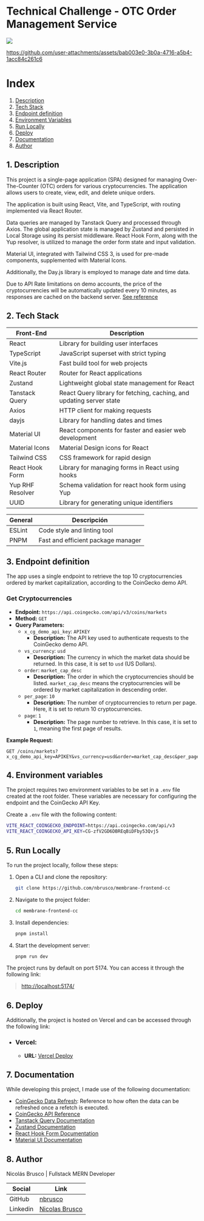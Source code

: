 # Technical Challenge - OTC Order Management Service

![](https://assets-global.website-files.com/62aa13c37f94356be439f46e/650217195b3d7ac2d01bace8_Rather_logonegro.svg)

https://github.com/user-attachments/assets/bab003e0-3b0a-4716-a5b4-1acc84c261c6

# Index

1. [Description](#description-en)
2. [Tech Stack](#technologies-en)
3. [Endpoint definition](#endpoint-en)
4. [Environment Variables](#env-en)
5. [Run Locally](#run-en)
6. [Deploy](#deploy-en)
7. [Documentation](#docs-en)
8. [Author](#author-en)

<a name="description-en"></a>

## 1. Description

This project is a single-page application (SPA) designed for managing Over-The-Counter (OTC) orders for various cryptocurrencies. The application allows users to create, view, edit, and delete unique orders.

The application is built using React, Vite, and TypeScript, with routing implemented via React Router.

Data queries are managed by Tanstack Query and processed through Axios. The global application state is managed by Zustand and persisted in Local Storage using its persist middleware. React Hook Form, along with the Yup resolver, is utilized to manage the order form state and input validation.

Material UI, integrated with Tailwind CSS 3, is used for pre-made components, supplemented with Material Icons.

Additionally, the Day.js library is employed to manage date and time data.

Due to API Rate limitations on demo accounts, the price of the cryptocurrencies will be automatically updated every 10 minutes, as responses are cached on the backend server. [See reference](#docs-en)

<a name="technologies-en"></a>

## 2. Tech Stack

| Front-End        | Description                                                          |
| ---------------- | -------------------------------------------------------------------- |
| React            | Library for building user interfaces                                 |
| TypeScript       | JavaScript superset with strict typing                               |
| Vite.js          | Fast build tool for web projects                                     |
| React Router     | Router for React applications                                        |
| Zustand          | Lightweight global state management for React                        |
| Tanstack Query   | React Query library for fetching, caching, and updating server state |
| Axios            | HTTP client for making requests                                      |
| dayjs            | Library for handling dates and times                                 |
| Material UI      | React components for faster and easier web development               |
| Material Icons   | Material Design icons for React                                      |
| Tailwind CSS     | CSS framework for rapid design                                       |
| React Hook Form  | Library for managing forms in React using hooks                      |
| Yup RHF Resolver | Schema validation for react hook form using Yup                      |
| UUID             | Library for generating unique identifiers                            |

| General | Descripción                        |
| ------- | ---------------------------------- |
| ESLint  | Code style and linting tool        |
| PNPM    | Fast and efficient package manager |

<a name="endpoint-en"></a>

## 3. Endpoint definition

The app uses a single endpoint to retrieve the top 10 cryptocurrencies ordered by market capitalization, according to the CoinGecko demo API.

### Get Cryptocurrencies

- **Endpoint:** `https://api.coingecko.com/api/v3/coins/markets`
- **Method:** `GET`
- **Query Parameters:**
  - `x_cg_demo_api_key`: `APIKEY`
    - **Description:** The API key used to authenticate requests to the CoinGecko demo API.
  - `vs_currency`: `usd`
    - **Description:** The currency in which the market data should be returned. In this case, it is set to `usd` (US Dollars).
  - `order`: `market_cap_desc`
    - **Description:** The order in which the cryptocurrencies should be listed. `market_cap_desc` means the cryptocurrencies will be ordered by market capitalization in descending order.
  - `per_page`: `10`
    - **Description:** The number of cryptocurrencies to return per page. Here, it is set to return 10 cryptocurrencies.
  - `page`: `1`
    - **Description:** The page number to retrieve. In this case, it is set to `1`, meaning the first page of results.

**Example Request:**

```http
GET /coins/markets?x_cg_demo_api_key=APIKEY&vs_currency=usd&order=market_cap_desc&per_page=10&page=1
```

<a name="env-en"></a>

## 4. Environment variables

The project requires two environment variables to be set in a `.env` file created at the root folder. These variables are necessary for configuring the endpoint and the CoinGecko API Key.

Create a `.env` file with the following content:

```bash
VITE_REACT_COINGECKO_ENDPOINT=https://api.coingecko.com/api/v3
VITE_REACT_COINGECKO_API_KEY=CG-zfV2GD6DBREqBiDFby53Qvj5
```

<a name="run-en"></a>

## 5. Run Locally

To run the project locally, follow these steps:

1. Open a CLI and clone the repository:

   ```bash
   git clone https://github.com/nbrusco/membrane-frontend-cc
   ```

2. Navigate to the project folder:

   ```bash
   cd membrane-frontend-cc
   ```

3. Install dependencies:

   ```bash
   pnpm install
   ```

4. Start the development server:
   ```bash
   pnpm run dev
   ```

The project runs by default on port 5174. You can access it through the following link:

> [http://localhost:5174/](http://localhost:5174/)

<a name="deploy-en"></a>

## 6. Deploy

Additionally, the project is hosted on Vercel and can be accessed through the following link:

- ### Vercel:

  - **URL:** [Vercel Deploy](https://membrane-frontend-cc-eight.vercel.app/)

<a name="docs-en"></a>

## 7. Documentation

While developing this project, I made use of the following documentation:

- [CoinGecko Data Refresh](https://support.coingecko.com/hc/en-us/articles/4538807536665-How-often-does-data-get-updated-or-refreshed): Reference to how often the data can be refreshed once a refetch is executed.
- [CoinGecko API Reference](https://docs.coingecko.com/v3.0.1/reference/introduction)
- [Tanstack Query Documentation](https://tanstack.com/query/v4/docs/overview)
- [Zustand Documentation](https://zustand-demo.pmnd.rs/docs/getting-started)
- [React Hook Form Documentation](https://react-hook-form.com/get-started)
- [Material UI Documentation](https://mui.com/getting-started/usage/)

<a name="author-en"></a>

## 8. Author

Nicolás Brusco | Fullstack MERN Developer

| Social   | Link                                                        |
| -------- | ----------------------------------------------------------- |
| GitHub   | [nbrusco](https://github.com/nbrusco)                       |
| Linkedin | [Nicolas Brusco](https://www.linkedin.com/in/nicolasbrusco) |
